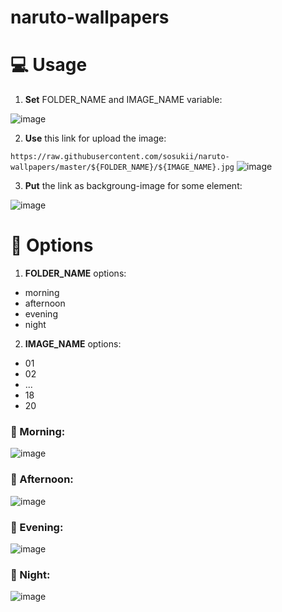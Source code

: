 # naruto-wallpapers

# 💻 Usage
1. **Set** FOLDER_NAME and IMAGE_NAME variable:

![image](https://user-images.githubusercontent.com/65328736/216979908-38222c84-7ebd-420d-9c90-8a352630f16d.png)

2. **Use** this link for upload the image:

`https://raw.githubusercontent.com/sosukii/naruto-wallpapers/master/${FOLDER_NAME}/${IMAGE_NAME}.jpg`
![image](https://user-images.githubusercontent.com/65328736/216980225-1aa05c7d-3229-47a2-887c-19581b656426.png)

3. **Put** the link as backgroung-image for some element:

![image](https://user-images.githubusercontent.com/65328736/216982562-2774748c-01ef-4948-b06a-9fffafe094f0.png)





# 🔧 Options

1. **FOLDER_NAME** options:
- morning
- afternoon
- evening
- night

2. **IMAGE_NAME** options: 
- 01
- 02
- ...
- 18
- 20



### 📁 Morning: 
![image](https://user-images.githubusercontent.com/65328736/216966508-d368a9d6-4c16-43bc-95ef-af7e7f0608d7.png)

### 📁 Afternoon:
![image](https://user-images.githubusercontent.com/65328736/216966117-07fd2b5c-86bc-43e6-83e6-048033ac01b7.png)

### 📁 Evening:
![image](https://user-images.githubusercontent.com/65328736/216966328-f9a89028-de50-4c9d-a1ed-8cc123e8583a.png)

### 📁 Night:
![image](https://user-images.githubusercontent.com/65328736/216966765-fe5ff283-9bf6-4845-ae71-7eb9f7a9f3c8.png)

